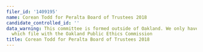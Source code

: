 ```yaml
---
filer_id: '1409195'
name: Corean Todd for Peralta Board of Trustees 2018
candidate_controlled_id: ''
data_warning: This committee is formed outside of Oakland. We only have data on committees
  which file with the Oakland Public Ethics Commission
title: Corean Todd for Peralta Board of Trustees 2018
---
```

